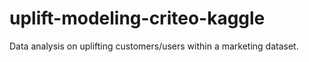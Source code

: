 # uplift-modeling-criteo-kaggle
Data analysis on uplifting customers/users within a marketing dataset.
